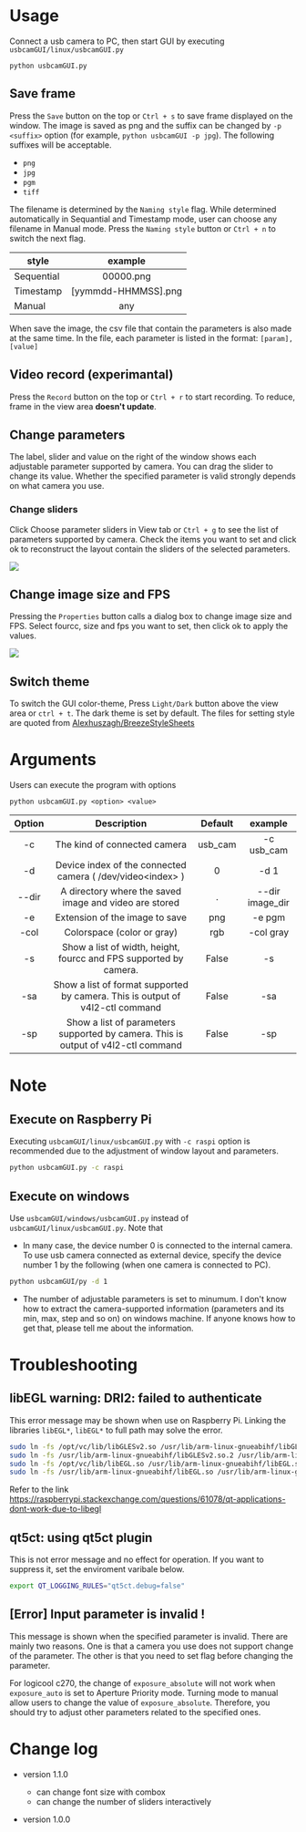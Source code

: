 # Usage
Connect a usb camera to PC, then start GUI by executing `usbcamGUI/linux/usbcamGUI.py`
```
python usbcamGUI.py
```


## Save frame
Press the `Save` button on the top or `Ctrl + s` to save frame displayed on the window. The image is saved as png and the suffix can be changed by `-p <suffix>` option (for example, `python usbcamGUI -p jpg`). The following suffixes will be acceptable.
- `png`
- `jpg`
- `pgm`
- `tiff`


The filename is determined by the `Naming style` flag. While determined automatically in Sequantial and Timestamp mode, user can choose any filename in Manual mode. Press the `Naming style` button or `Ctrl + n` to switch the next flag.

| style | example             |
| ---------- | :-----------------: |
| Sequential | 00000.png           |
| Timestamp  | [yymmdd-HHMMSS].png |
| Manual     | any                 |


When save the image, the csv file that contain the parameters is also made at the same time. In the file, each parameter is listed in the format: `[param],[value]`


## Video record (experimantal)
Press the `Record` button on the top or `Ctrl + r` to start recording. To reduce, frame in the view area **doesn't update**.


## Change parameters
The label, slider and value on the right of the window shows each adjustable parameter supported by camera. You can drag the slider to change its value. Whether the specified parameter is valid strongly depends on what camera you use. 


### Change sliders
Click Choose parameter sliders in View tab or `Ctrl + g` to see the list of parameters supported by camera. Check the items you want to set and click ok to reconstruct the layout contain the sliders of the selected parameters.

![](../../img/param.png)


## Change image size and FPS
Pressing the `Properties` button calls a dialog box to change image size and FPS. Select fourcc, size and fps you want to set, then click ok to apply the values.

![](../../img/dialog.png)


## Switch theme
To switch the GUI color-theme, Press `Light/Dark` button above the view area or `ctrl + t`. The dark theme is set by default. The files for setting style are quoted from [Alexhuszagh/BreezeStyleSheets](https://github.com/Alexhuszagh/BreezeStyleSheets)


# Arguments
Users can execute the program with options
```
python usbcamGUI.py <option> <value>
```

| Option | Description | Default | example |
| :--: | :--: | :--: | :--: |
| -c | The kind of connected camera | usb_cam | -c usb_cam |
| -d | Device index of the connected camera ( /dev/video\<index> ) | 0 | -d 1 |
| --dir | A directory where the saved image and video are stored  | . | --dir image_dir |
| -e | Extension of the image to save | png | -e pgm |
| -col | Colorspace (color or gray) | rgb | -col gray |
| -s | Show a list of width, height, fourcc and FPS supported by camera. | False | -s |
| -sa | Show a list of format supported by camera. This is output of v4l2-ctl command | False | -sa |
| -sp | Show a list of parameters supported by camera. This is output of v4l2-ctl command | False | -sp |


# Note


## Execute on Raspberry Pi
Executing `usbcamGUI/linux/usbcamGUI.py` with `-c raspi` option is recommended due to the adjustment of window layout and parameters.

```bash
python usbcamGUI.py -c raspi
```


## Execute on windows
Use `usbcamGUI/windows/usbcamGUI.py` instead of `usbcamGUI/linux/usbcamGUI.py`. Note that
- In many case, the device number 0 is connected to the internal camera. To use usb camera connected as external device, specify the device number 1 by the following (when one camera is connected to PC).
```bash
python usbcamGUI/py -d 1
```

- The number of adjustable parameters is set to minumum. I don't know how to extract the camera-supported information (parameters and its min, max, step and so on) on windows machine. If anyone knows how to get that, please tell me about the information.


# Troubleshooting

## libEGL warning: DRI2: failed to authenticate
This error message may be shown when use on Raspberry Pi. Linking the libraries `libEGL*`, `libEGL*` to full path may solve the error.
```bash
sudo ln -fs /opt/vc/lib/libGLESv2.so /usr/lib/arm-linux-gnueabihf/libGLESv2.so
sudo ln -fs /usr/lib/arm-linux-gnueabihf/libGLESv2.so.2 /usr/lib/arm-linux-gnueabihf/libGLESv2.so
sudo ln -fs /opt/vc/lib/libEGL.so /usr/lib/arm-linux-gnueabihf/libEGL.so
sudo ln -fs /usr/lib/arm-linux-gnueabihf/libEGL.so /usr/lib/arm-linux-gnueabihf/libEGL.so.1
```
Refer to the link https://raspberrypi.stackexchange.com/questions/61078/qt-applications-dont-work-due-to-libegl



## qt5ct: using qt5ct plugin
This is not error message and no effect for operation. If you want to suppress it, set the enviroment varibale below.
```bash
export QT_LOGGING_RULES="qt5ct.debug=false"
```

## [Error] Input parameter is invalid !
This message is shown when the specified parameter is invalid. There are mainly two reasons. One is that a camera you use does not support change of the parameter. The other is that you need to set flag before changing the parameter. 

For logicool c270, the change of `exposure_absolute` will not work when `exposure_auto` is set to Aperture Priority mode. Turning mode to manual allow users to change the value of `exposure_absolute`. Therefore, you should try to adjust other parameters related to the specified ones.



# Change log
- version 1.1.0
    - can change font size with combox 
    - can change the number of sliders interactively

- version 1.0.0

